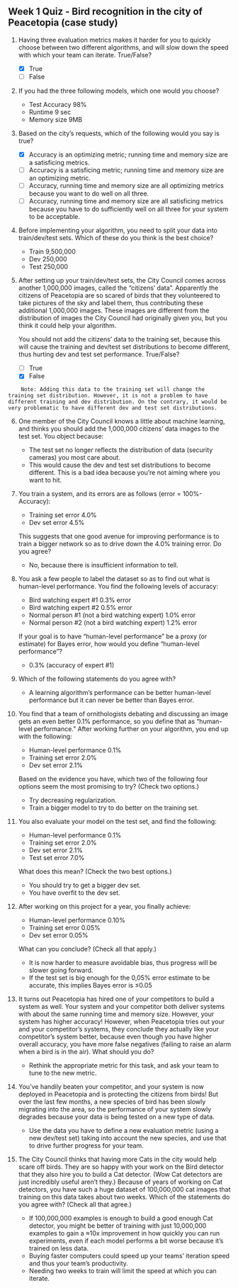 ## Week 1 Quiz - Bird recognition in the city of Peacetopia (case study)

1. Having three evaluation metrics makes it harder for you to quickly choose between two different algorithms, and will slow down the speed with which your team can iterate. True/False?

   - [x] True
   - [ ] False

2. If you had the three following models, which one would you choose?

   - Test Accuracy 98%
   - Runtime 9 sec
   - Memory size 9MB

3. Based on the city’s requests, which of the following would you say is true?

   - [x] Accuracy is an optimizing metric; running time and memory size are a satisficing metrics.
   - [ ] Accuracy is a satisficing metric; running time and memory size are an optimizing metric.
   - [ ] Accuracy, running time and memory size are all optimizing metrics because you want to do well on all three.
   - [ ] Accuracy, running time and memory size are all satisficing metrics because you have to do sufficiently well on all three for your system to be acceptable.

4. Before implementing your algorithm, you need to split your data into train/dev/test sets. Which of these do you think is the best choice?

   - Train 9,500,000
   - Dev 250,000
   - Test 250,000

5. After setting up your train/dev/test sets, the City Council comes across another 1,000,000 images, called the “citizens’ data”. Apparently the citizens of Peacetopia are so scared of birds that they volunteered to take pictures of the sky and label them, thus contributing these additional 1,000,000 images. These images are different from the distribution of images the City Council had originally given you, but you think it could help your algorithm.

   You should not add the citizens’ data to the training set, because this will cause the training and dev/test set distributions to become different, thus hurting dev and test set performance. True/False?

   - [ ] True
   - [x] False

```
    Note: Adding this data to the training set will change the training set distribution. However, it is not a problem to have different training and dev distribution. On the contrary, it would be very problematic to have different dev and test set distributions.
```

6. One member of the City Council knows a little about machine learning, and thinks you should add the 1,000,000 citizens’ data images to the test set. You object because:

   - The test set no longer reflects the distribution of data (security cameras) you most care about.
   - This would cause the dev and test set distributions to become different. This is a bad idea because you’re not aiming where you want to hit.

7. You train a system, and its errors are as follows (error = 100%-Accuracy):

   - Training set error 4.0%
   - Dev set error 4.5%

   This suggests that one good avenue for improving performance is to train a bigger network so as to drive down the 4.0% training error. Do you agree?

   - No, because there is insufficient information to tell.

8. You ask a few people to label the dataset so as to find out what is human-level performance. You find the following levels of accuracy:

   - Bird watching expert #1 0.3% error
   - Bird watching expert #2 0.5% error
   - Normal person #1 (not a bird watching expert) 1.0% error
   - Normal person #2 (not a bird watching expert) 1.2% error

   If your goal is to have “human-level performance” be a proxy (or estimate) for Bayes error, how would you define “human-level performance”?

   - 0.3% (accuracy of expert #1)

9. Which of the following statements do you agree with?

   - A learning algorithm’s performance can be better human-level performance but it can never be better than Bayes error.

10. You find that a team of ornithologists debating and discussing an image gets an even better 0.1% performance, so you define that as “human-level performance.” After working further on your algorithm, you end up with the following:

    - Human-level performance 0.1%
    - Training set error 2.0%
    - Dev set error 2.1%

    Based on the evidence you have, which two of the following four options seem the most promising to try? (Check two options.)

    - Try decreasing regularization.
    - Train a bigger model to try to do better on the training set.

11. You also evaluate your model on the test set, and find the following:

    - Human-level performance 0.1%
    - Training set error 2.0%
    - Dev set error 2.1%
    - Test set error 7.0%

    What does this mean? (Check the two best options.)

    - You should try to get a bigger dev set.
    - You have overfit to the dev set.

12. After working on this project for a year, you finally achieve:

    - Human-level performance 0.10%
    - Training set error 0.05%
    - Dev set error 0.05%

    What can you conclude? (Check all that apply.)

    - It is now harder to measure avoidable bias, thus progress will be slower going forward.
    - If the test set is big enough for the 0,05% error estimate to be accurate, this implies Bayes error is ≤0.05

13. It turns out Peacetopia has hired one of your competitors to build a system as well. Your system and your competitor both deliver systems with about the same running time and memory size. However, your system has higher accuracy! However, when Peacetopia tries out your and your competitor’s systems, they conclude they actually like your competitor’s system better, because even though you have higher overall accuracy, you have more false negatives (failing to raise an alarm when a bird is in the air). What should you do?

    - Rethink the appropriate metric for this task, and ask your team to tune to the new metric.

14. You’ve handily beaten your competitor, and your system is now deployed in Peacetopia and is protecting the citizens from birds! But over the last few months, a new species of bird has been slowly migrating into the area, so the performance of your system slowly degrades because your data is being tested on a new type of data.

    - Use the data you have to define a new evaluation metric (using a new dev/test set) taking into account the new species, and use that to drive further progress for your team.

15. The City Council thinks that having more Cats in the city would help scare off birds. They are so happy with your work on the Bird detector that they also hire you to build a Cat detector. (Wow Cat detectors are just incredibly useful aren’t they.) Because of years of working on Cat detectors, you have such a huge dataset of 100,000,000 cat images that training on this data takes about two weeks. Which of the statements do you agree with? (Check all that agree.)

    - If 100,000,000 examples is enough to build a good enough Cat detector, you might be better of training with just 10,000,000 examples to gain a ≈10x improvement in how quickly you can run experiments, even if each model performs a bit worse because it’s trained on less data.
    - Buying faster computers could speed up your teams’ iteration speed and thus your team’s productivity.
    - Needing two weeks to train will limit the speed at which you can iterate.
